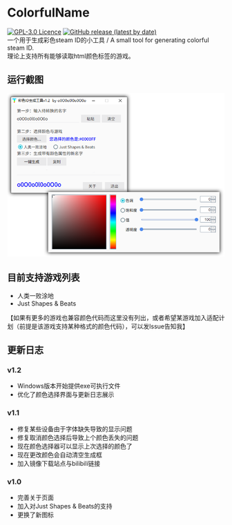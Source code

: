 # ColorfulName
[![GPL-3.0 Licence](https://img.shields.io/badge/license-GPL--3.0-blue?style=flat-square)](https://opensource.org/licenses/GPL-3.0/)
[![GitHub release (latest by date)](https://img.shields.io/github/v/release/LittleCircleOO/ColorfulName?style=flat-square)](https://github.com/LittleCircleOO/ColorfulName/releases)  
一个用于生成彩色steam ID的小工具 / A small tool for generating colorful steam ID.  
理论上支持所有能够读取html颜色标签的游戏。

## 运行截图
![avatar](https://github.com/LittleCircleOO/ColorfulName/blob/master/pic/Screenshot_v1.2.png)

## 目前支持游戏列表
* 人类一败涂地
* Just Shapes & Beats
  

【如果有更多的游戏也兼容颜色代码而这里没有列出，或者希望某游戏加入适配计划（前提是该游戏支持某种格式的颜色代码），可以发Issue告知我】

## 更新日志
### v1.2

* Windows版本开始提供exe可执行文件
* 优化了颜色选择界面与更新日志展示

### v1.1

* 修复某些设备由于字体缺失导致的显示问题
* 修复取消颜色选择后导致上个颜色丢失的问题
* 现在颜色选择器可以显示上次选择的颜色了
* 现在更改颜色会自动清空生成框
* 加入镜像下载站点与bilibili链接
### v1.0
* 完善关于页面
* 加入对Just Shapes & Beats的支持
* 更换了新图标
